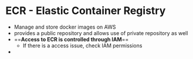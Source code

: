 

# ECR - Elastic Container Registry


- Manage and store docker images on AWS
- provides a public repository and allows use of private repository as well
- ==**Access to ECR is controlled through IAM**==
	- If there is a access issue, check IAM permissions
- 